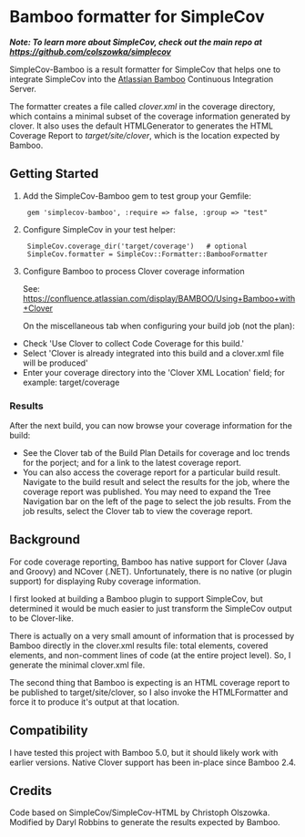 # Bamboo formatter for SimpleCov

***Note: To learn more about SimpleCov, check out the main repo at https://github.com/colszowka/simplecov***

SimpleCov-Bamboo is a result formatter for SimpleCov that helps one to integrate SimpleCov into the [Atlassian
Bamboo](https://www.atlassian.com/software/bamboo) Continuous Integration Server.

The formatter creates a file called *clover.xml* in the coverage directory, which contains a minimal subset of the coverage information generated by clover. It also uses the default HTMLGenerator to generates the HTML Coverage Report to *target/site/clover*, which is the location expected by Bamboo.

## Getting Started

1. Add the SimpleCov-Bamboo gem to test group your Gemfile:

        gem 'simplecov-bamboo', :require => false, :group => "test" 

2. Configure SimpleCov in your test helper:

        SimpleCov.coverage_dir('target/coverage')   # optional
        SimpleCov.formatter = SimpleCov::Formatter::BambooFormatter
    
3. Configure Bamboo to process Clover coverage information

    See: https://confluence.atlassian.com/display/BAMBOO/Using+Bamboo+with+Clover
    
    On the miscellaneous tab when configuring your build job (not the plan):
    
- Check 'Use Clover to collect Code Coverage for this build.'
- Select 'Clover is already integrated into this build and a clover.xml file will be produced'
- Enter your coverage directory into the 'Clover XML Location' field; for example: target/coverage
    
### Results

After the next build, you can now browse your coverage information for the build:

- See the Clover tab of the Build Plan Details for coverage and loc trends for the porject; and for a link to the latest coverage report.
- You can also access the coverage report for a particular build result. Navigate to the build result and select the results for the job, where the coverage report was published. You may need to expand the Tree Navigation bar on the left of the page to select the job results. From the job results, select the Clover tab to view the coverage report. 

## Background

For code coverage reporting, Bamboo has native support for Clover (Java and Groovy) and NCover (.NET). Unfortunately, there is no native (or plugin support) for displaying Ruby coverage information.

I first looked at building a Bamboo plugin to support SimpleCov, but determined it would be much easier to just transform the SimpleCov output to be Clover-like.

There is actually on a very small amount of information that is processed by Bamboo directly in the clover.xml results file: total elements, covered elements, and non-comment lines of code (at the entire project level). So, I generate the minimal clover.xml file.

The second thing that Bamboo is expecting is an HTML coverage report to be published to target/site/clover, so I also invoke the HTMLFormatter and force it to produce it's output at that location.

## Compatibility

I have tested this project with Bamboo 5.0, but it should likely work with earlier versions. Native Clover support has been in-place since Bamboo 2.4.

## Credits 
Code based on SimpleCov/SimpleCov-HTML by Christoph Olszowka. Modified by Daryl Robbins to generate the results expected by Bamboo.
